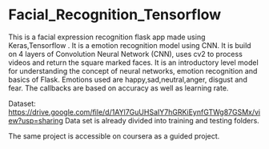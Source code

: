 # Facial_Recognition_Tensorflow


This is a facial expression recognition  flask app made using Keras,Tensorflow . It is a emotion recognition model using CNN.
It is build on 4 layers of Convolution Neural Network (CNN), uses cv2 to process videos and return the square marked faces.
It is an introductory level model for understanding the concept of neural networks, emotion recognition and basics of Flask.
Emotions used are happy,sad,neutral,anger, disgust and fear.
The callbacks are based on accuracy as well as learning rate.

Dataset: https://drive.google.com/file/d/1AYl7GuUHSaIY7hGRKiEynfGTWg87GSMx/view?usp=sharing
Data set is already divided into training and testing folders.

The same project is accessible on coursera as a guided project.







